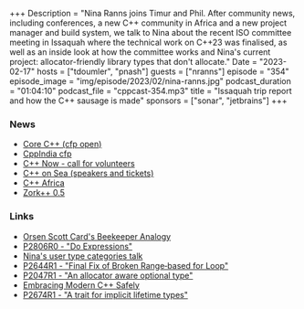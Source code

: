 +++
Description = "Nina Ranns joins Timur and Phil. After community news, including conferences, a new C++ community in Africa and a new project manager and build system, we talk to Nina about the recent ISO committee meeting in Issaquah where the technical work on C++23 was finalised, as well as an inside look at how the committee works and Nina's current project: allocator-friendly library types that don't allocate."
Date = "2023-02-17"
hosts = ["tdoumler", "pnash"]
guests = ["nranns"]
episode = "354"
episode_image = "img/episode/2023/02/nina-ranns.jpg"
podcast_duration = "01:04:10"
podcast_file = "cppcast-354.mp3"
title = "Issaquah trip report and how the C++ sausage is made"
sponsors = ["sonar", "jetbrains"]
+++

### News ###

 - [Core C++ (cfp open)](https://corecpp.org/)
 - [CppIndia cfp](https://www.cppindia.co.in/conference/2023/call-for-speakers/)
 - [C++ Now - call for volunteers](https://cppnow.org/announcements/2023/01/2023-call-for-student-volunteers/)
 - [C++ on Sea (speakers and tickets)](https://cpponsea.uk)
 - [C++ Africa](https://www.reddit.com/r/cpp/comments/10xy0bf/a_c_community_in_africa/)
 - [Zork++ 0.5](https://www.reddit.com/r/cpp/comments/110fb4g/zork_reaches_the_v050_supporting_the_three_major/)
 
### Links ###
 - [Orsen Scott Card's Beekeeper Analogy](https://homepages.uc.edu/~thomam/Articles/HowSoftwareCompaniesDie.pdf)
 - [P2806R0 - "Do Expressions"](https://wg21.link/p2806r0)
 - [Nina's user type categories talk](https://www.youtube.com/watch?v=pdoUnvTwnr4)
 - [P2644R1 - "Final Fix of Broken Range‐based for Loop"](https://www.open-std.org/jtc1/sc22/wg21/docs/papers/2022/p2644r1.pdf)
 - [P2047R1 - "An allocator aware optional type"](https://www.open-std.org/jtc1/sc22/wg21/docs/papers/2021/p2047r1.html)
 - [Embracing Modern C++ Safely](https://www.bloomberg.com/company/stories/why-4-bloomberg-engineers-wrote-another-cplusplus-book/)
 - [P2674R1 - "A trait for implicit lifetime types"](https://www.open-std.org/jtc1/sc22/wg21/docs/papers/2022/p2674r1.pdf)
 